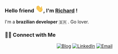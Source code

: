 ### Hello friend <img src="https://github.com/richardbertozzo/richardbertozzo/blob/master/hi.gif" width="25px">, I'm [Richard](https://richardbertozzo.dev) ! 

I'm a **brazilian developer** 🇧🇷 . Go lover.

<h3> 🤝🏻 Connect with Me </h3>

<p align="center">
<a href="https://www.richardbertozzo.dev/"><img alt="Blog" src="https://img.shields.io/badge/Blog-www.richardbertozzo.dev-blue?style=flat-square&logo=google-chrome"></a>
<a href="https://www.linkedin.com/in/richardbertozzo/"><img alt="LinkedIn" src="https://img.shields.io/badge/LinkedIn-Richard%20Bertozzo-blue?style=flat-square&logo=linkedin"></a>
<a href="mailto:richardjrbertozzo@gmail.com"><img alt="Email" src="https://img.shields.io/badge/Email-richardjrbertozzo@gmail.com-blue?style=flat-square&logo=gmail"></a>
</p>
